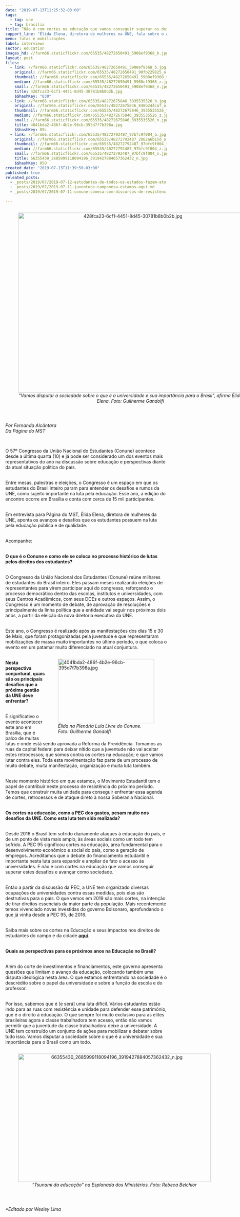 ```yaml
---
date: "2019-07-13T11:25:32-03:00"
tags:
  - tag: une
  - tag: brasília
title: “Não é com cortes na educação que vamos conseguir superar os desafios”
support_line: "Élida Elena, diretora de mulheres na UNE, fala sobre o atual momento político durante a 57ª edição da Conune"
menu: lutas e mobilizações
label: interviews
sector: education
images_hd: //farm66.staticflickr.com/65535/48272650491_5908ef9368_b.jpg
layout: post
files:
  - link: //farm66.staticflickr.com/65535/48272650491_5908ef9368_b.jpg
    original: //farm66.staticflickr.com/65535/48272650491_90fb229825_o.jpg
    thumbnail: //farm66.staticflickr.com/65535/48272650491_5908ef9368_t.jpg
    medium: //farm66.staticflickr.com/65535/48272650491_5908ef9368_z.jpg
    small: //farm66.staticflickr.com/65535/48272650491_5908ef9368_n.jpg
    title: 428fca23-6cf1-4451-8d45-30781b8b0b2b.jpg
    $$hashKey: "030"
  - link: //farm66.staticflickr.com/65535/48272675846_3935535526_b.jpg
    original: //farm66.staticflickr.com/65535/48272675846_848b244caf_o.jpg
    thumbnail: //farm66.staticflickr.com/65535/48272675846_3935535526_t.jpg
    medium: //farm66.staticflickr.com/65535/48272675846_3935535526_z.jpg
    small: //farm66.staticflickr.com/65535/48272675846_3935535526_n.jpg
    title: 4041bda2-486f-4b2e-96cb-395d7f7b398a.jpg
    $$hashKey: 05L
  - link: //farm66.staticflickr.com/65535/48272792487_97bfc9f004_b.jpg
    original: //farm66.staticflickr.com/65535/48272792487_2062a6b15d_o.jpg
    thumbnail: //farm66.staticflickr.com/65535/48272792487_97bfc9f004_t.jpg
    medium: //farm66.staticflickr.com/65535/48272792487_97bfc9f004_z.jpg
    small: //farm66.staticflickr.com/65535/48272792487_97bfc9f004_n.jpg
    title: 66355430_2685999118094196_3919427884057362432_n.jpg
    $$hashKey: 05O
created_date: "2019-07-13T11:39:50-03:00"
published: true
releated_posts:
  - _posts/2019/07/2019-07-12-estudantes-de-todos-os-estados-fazem-ato-em-brasilia-contra-cortes-de-direitos.md
  - _posts/2019/07/2019-07-11-juventude-camponesa-estamos-aqui.md
  - _posts/2019/07/2019-07-11-conune-comeca-com-discursos-de-resistencia-aos-cortes-do-governo.md

---
```

<div style="text-align:center">
<figure class="image" style="display:inline-block"><img alt="428fca23-6cf1-4451-8d45-30781b8b0b2b.jpg" height="560" src="//farm66.staticflickr.com/65535/48272650491_5908ef9368_b.jpg" width="700" />
<figcaption><em>&quot;Vamos disputar a sociedade sobre o que &eacute; a universidade e sua import&acirc;ncia para o Brasil&quot;, afirma &Eacute;lida Elena. Foto:&nbsp;Guilherme Gandolfi</em></figcaption>
</figure>
</div>

<p>&nbsp;</p>

<p><em>Por Fernanda Alc&acirc;ntara<br />
Da P&aacute;gina do MST</em></p>

<p>&nbsp;</p>

<p>O 57&ordm; Congresso da Uni&atilde;o Nacional do Estudantes (Conune) acontece desde a &uacute;ltima quarta (10) e j&aacute; pode ser considerado um dos eventos mais representativos do ano na discuss&atilde;o sobre educa&ccedil;&atilde;o e perspectivas diante da atual situa&ccedil;&atilde;o pol&iacute;tica do pa&iacute;s.</p>

<p><br />
Entre mesas, palestras e elei&ccedil;&otilde;es, o Congresso &eacute; um espa&ccedil;o em que os estudantes do Brasil inteiro param para entender os desafios e rumos da UNE, como sujeito importante na luta pela educa&ccedil;&atilde;o. Esse ano, a edi&ccedil;&atilde;o do encontro ocorre em Bras&iacute;lia e conta com cerca de 15 mil participantes.</p>

<p><br />
Em entrevista para P&aacute;gina do MST, &Eacute;lida Elena, diretora de mulheres da UNE, aponta os avan&ccedil;os e desafios que os estudantes possuem na luta pela educa&ccedil;&atilde;o p&uacute;blica e de qualidade.&nbsp;</p>

<p><br />
Acompanhe:</p>

<p><br />
<strong>O que &eacute; o Conune e como ele se coloca no processo hist&oacute;rico de lutas pelos direitos dos estudantes?</strong></p>

<p><br />
O Congresso da Uni&atilde;o Nacional dos Estudantes (Conune) re&uacute;ne milhares de estudantes do Brasil inteiro. Eles passam meses realizando elei&ccedil;&otilde;es de representantes para virem participar aqui do congresso, refor&ccedil;ando o processo democr&aacute;tico dentro das escolas, institutos e universidades, com seus Centros Acad&ecirc;micos, com seus DCEs e outros espa&ccedil;os. Assim, o Congresso &eacute; um momento de debate, de aprova&ccedil;&atilde;o de resolu&ccedil;&otilde;es e principalmente da linha pol&iacute;tica que a entidade vai seguir nos pr&oacute;ximos dois anos, a partir da elei&ccedil;&atilde;o da nova diretoria executiva da UNE.</p>

<p><br />
Este ano, o Congresso &eacute; realizado ap&oacute;s as manifesta&ccedil;&otilde;es dos dias 15 e 30 de Maio, que foram protagonizadas pela juventude e que representaram mobiliza&ccedil;&otilde;es de massa muito importantes no &uacute;ltimo per&iacute;odo, o que coloca o evento em um patamar muito diferenciado na atual conjuntura.</p>

<figure class="image" style="float:right"><img alt="4041bda2-486f-4b2e-96cb-395d7f7b398a.jpg" height="200" src="//farm66.staticflickr.com/65535/48272675846_3935535526_b.jpg" width="300" />
<figcaption><em>&Eacute;lida na&nbsp;Plen&aacute;ria Lula Livre do Conune.<br />
Foto:&nbsp;Guilherme Gandolfi</em></figcaption>
</figure>

<p><br />
<strong>Nesta perspectiva conjuntural, quais s&atilde;o os principais desafios que a pr&oacute;xima gest&atilde;o da UNE deve enfrentar?</strong></p>

<p><br />
&Eacute; significativo o evento acontecer este ano em Bras&iacute;lia, que &eacute; palco de muitas lutas e onde est&aacute; sendo aprovada a Reforma da Previd&ecirc;ncia. Tomamos as ruas da capital federal para deixar n&iacute;tido que a juventude n&atilde;o vai aceitar estes retrocessos; que somos contra os cortes na educa&ccedil;&atilde;o; e que vamos lutar contra eles. Toda esta movimenta&ccedil;&atilde;o faz parte de um processo de muito debate, muita manifesta&ccedil;&atilde;o, organiza&ccedil;&atilde;o e muita luta tamb&eacute;m.</p>

<p><br />
Neste momento hist&oacute;rico em que estamos, o Movimento Estudantil tem o papel de contribuir neste processo de resist&ecirc;ncia do pr&oacute;ximo per&iacute;odo. Temos que construir muita unidade para conseguir enfrentar essa agenda de cortes, retrocessos e de ataque direto &agrave; nossa Soberania Nacional.</p>

<p><br />
<strong>Os cortes na educa&ccedil;&atilde;o, como a PEC dos gastos, pesam muito nos desafios da UNE. Como esta luta tem sido realizada?</strong></p>

<p><br />
Desde 2016 o Brasil tem sofrido diariamente ataques &agrave; educa&ccedil;&atilde;o do pa&iacute;s, e de um ponto de vista mais amplo, &agrave;s &aacute;reas sociais como um todo tem sofrido. A PEC 95 significou cortes na educa&ccedil;&atilde;o, &aacute;rea fundamental para o desenvolvimento econ&ocirc;mico e social do pa&iacute;s, como a gera&ccedil;&atilde;o de empregos. Acreditamos que o debate do financiamento estudantil &eacute; importante nesta luta para expandir e ampliar de fato o acesso &agrave;s universidades. E n&atilde;o &eacute; com cortes na educa&ccedil;&atilde;o que vamos conseguir superar estes desafios e avan&ccedil;ar como sociedade.</p>

<p><br />
Ent&atilde;o a partir da discuss&atilde;o da PEC, a UNE tem organizado diversas ocupa&ccedil;&otilde;es de universidades contra essas medidas, pois elas s&atilde;o destrutivas para o pa&iacute;s. O que vemos em 2019 s&atilde;o mais cortes, na inten&ccedil;&atilde;o de tirar direitos essenciais da maior parte da popula&ccedil;&atilde;o. Mais recentemente temos vivenciado novas investidas do governo Bolsonaro, aprofundando o que j&aacute; vinha desde a PEC 95, de 2016.&nbsp;</p>

<p><br />
Saiba mais sobre os cortes na Educa&ccedil;&atilde;o e seus impactos&nbsp;nos direitos de estudantes do campo e da cidade <strong><a href="http://www.mst.org.br/2019/07/11/juventude-camponesa-estamos-aqui.html">aqui</a></strong>.</p>

<p><br />
<strong>Quais as perspectivas para os pr&oacute;ximos anos na Educa&ccedil;&atilde;o no Brasil?</strong></p>

<p><br />
Al&eacute;m do corte de investimentos e financiamentos, este governo apresenta quest&otilde;es que limitam o avan&ccedil;o da educa&ccedil;&atilde;o, colocando tamb&eacute;m uma disputa ideol&oacute;gica nesta &aacute;rea. O que estamos enfrentando na sociedade &eacute; o descr&eacute;dito sobre o papel da universidade e sobre a fun&ccedil;&atilde;o da escola e do professor.</p>

<p><br />
Por isso, sabemos que &eacute; [e ser&aacute;] uma luta dif&iacute;cil. V&aacute;rios estudantes est&atilde;o indo para as ruas com resist&ecirc;ncia e unidade para defender esse patrim&ocirc;nio, que &eacute; o direito &agrave; educa&ccedil;&atilde;o. O que sempre foi muito exclusivo para as elites brasileiras agora a classe trabalhadora tem acesso, ent&atilde;o n&atilde;o vamos permitir que a juventude da classe trabalhadora deixe a universidade. A UNE tem constru&iacute;do um conjunto de a&ccedil;&otilde;es para mobilizar e debater sobre tudo isso. Vamos disputar a sociedade sobre o que &eacute; a universidade e sua import&acirc;ncia para o Brasil como um todo.</p>

<div style="text-align:center">
<figure class="image" style="display:inline-block"><img alt="66355430_2685999118094196_3919427884057362432_n.jpg" height="399" src="//farm66.staticflickr.com/65535/48272792487_97bfc9f004_b.jpg" width="600" />
<figcaption><em>&ldquo;Tsunami da educa&ccedil;&atilde;o&rdquo; na Esplanada dos Minist&eacute;rios. Foto: Rebeca Belchior</em></figcaption>
</figure>
</div>

<p>&nbsp;</p>

<p><em>*Editado por Wesley Lima</em></p>

